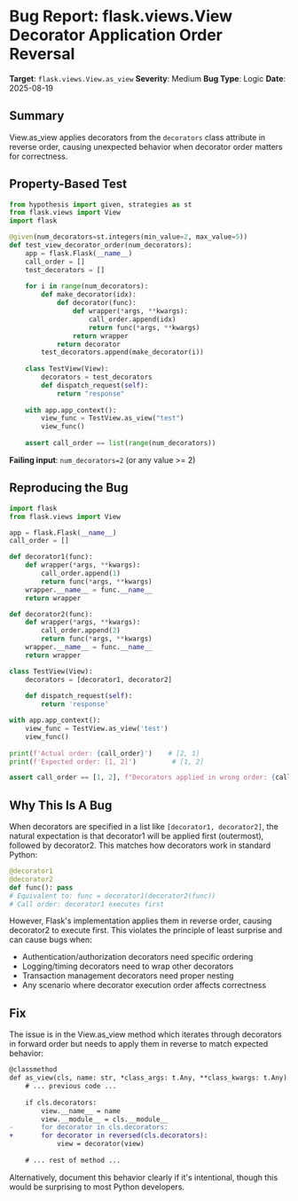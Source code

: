 # Bug Report: flask.views.View Decorator Application Order Reversal

**Target**: `flask.views.View.as_view`
**Severity**: Medium
**Bug Type**: Logic
**Date**: 2025-08-19

## Summary

View.as_view applies decorators from the `decorators` class attribute in reverse order, causing unexpected behavior when decorator order matters for correctness.

## Property-Based Test

```python
from hypothesis import given, strategies as st
from flask.views import View
import flask

@given(num_decorators=st.integers(min_value=2, max_value=5))
def test_view_decorator_order(num_decorators):
    app = flask.Flask(__name__)
    call_order = []
    test_decorators = []
    
    for i in range(num_decorators):
        def make_decorator(idx):
            def decorator(func):
                def wrapper(*args, **kwargs):
                    call_order.append(idx)
                    return func(*args, **kwargs)
                return wrapper
            return decorator
        test_decorators.append(make_decorator(i))
    
    class TestView(View):
        decorators = test_decorators
        def dispatch_request(self):
            return "response"
    
    with app.app_context():
        view_func = TestView.as_view("test")
        view_func()
        
    assert call_order == list(range(num_decorators))
```

**Failing input**: `num_decorators=2` (or any value >= 2)

## Reproducing the Bug

```python
import flask
from flask.views import View

app = flask.Flask(__name__)
call_order = []

def decorator1(func):
    def wrapper(*args, **kwargs):
        call_order.append(1)
        return func(*args, **kwargs)
    wrapper.__name__ = func.__name__
    return wrapper

def decorator2(func):
    def wrapper(*args, **kwargs):
        call_order.append(2)
        return func(*args, **kwargs)
    wrapper.__name__ = func.__name__
    return wrapper

class TestView(View):
    decorators = [decorator1, decorator2]
    
    def dispatch_request(self):
        return 'response'

with app.app_context():
    view_func = TestView.as_view('test')
    view_func()
    
print(f'Actual order: {call_order}')    # [2, 1]
print(f'Expected order: [1, 2]')         # [1, 2]

assert call_order == [1, 2], f"Decorators applied in wrong order: {call_order}"
```

## Why This Is A Bug

When decorators are specified in a list like `[decorator1, decorator2]`, the natural expectation is that decorator1 will be applied first (outermost), followed by decorator2. This matches how decorators work in standard Python:

```python
@decorator1
@decorator2
def func(): pass
# Equivalent to: func = decorator1(decorator2(func))
# Call order: decorator1 executes first
```

However, Flask's implementation applies them in reverse order, causing decorator2 to execute first. This violates the principle of least surprise and can cause bugs when:
- Authentication/authorization decorators need specific ordering
- Logging/timing decorators need to wrap other decorators
- Transaction management decorators need proper nesting
- Any scenario where decorator execution order affects correctness

## Fix

The issue is in the View.as_view method which iterates through decorators in forward order but needs to apply them in reverse to match expected behavior:

```diff
@classmethod
def as_view(cls, name: str, *class_args: t.Any, **class_kwargs: t.Any) -> ft.RouteCallable:
    # ... previous code ...
    
    if cls.decorators:
        view.__name__ = name
        view.__module__ = cls.__module__
-       for decorator in cls.decorators:
+       for decorator in reversed(cls.decorators):
            view = decorator(view)
    
    # ... rest of method ...
```

Alternatively, document this behavior clearly if it's intentional, though this would be surprising to most Python developers.